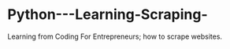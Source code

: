 Python---Learning-Scraping-
===========================
Learning from Coding For Entrepreneurs; how to scrape websites.

